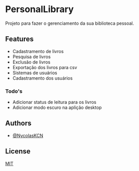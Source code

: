 # PersonalLibrary

Projeto para fazer o gerenciamento da sua biblioteca pessoal.

## Features

- Cadastramento de livros
- Pesquisa de livros
- Exclusão de livros
- Exportação dos livros para csv
- Sistemas de usuários
- Cadastramento dos usuários

### Todo's
- Adicionar status de leitura para os livros
- Adicionar modo escuro na aplição desktop

## Authors

- [@NycolasKCN](https://www.github.com/NycolasKCN)


## License

[MIT](https://choosealicense.com/licenses/mit/)
